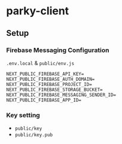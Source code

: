 # parky-client

## Setup

### Firebase Messaging Configuration

`.env.local` & `public/env.js`

```
NEXT_PUBLIC_FIREBASE_API_KEY=
NEXT_PUBLIC_FIREBASE_AUTH_DOMAIN=
NEXT_PUBLIC_FIREBASE_PROJECT_ID=
NEXT_PUBLIC_FIREBASE_STORAGE_BUCKET=
NEXT_PUBLIC_FIREBASE_MESSAGING_SENDER_ID=
NEXT_PUBLIC_FIREBASE_APP_ID=
```

### Key setting

* `public/key`
* `public/key.pub`
